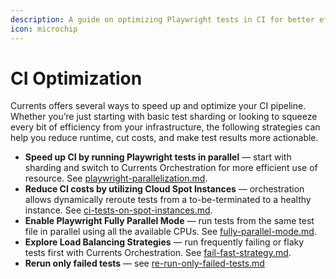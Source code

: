 ```yaml
---
description: A guide on optimizing Playwright tests in CI for better efficiency
icon: microchip
---
```


# CI Optimization

Currents offers several ways to speed up and optimize your CI pipeline. Whether you’re just starting with basic test sharding or looking to squeeze every bit of efficiency from your infrastructure, the following strategies can help you reduce runtime, cut costs, and make test results more actionable.



* **Speed up CI by running Playwright tests in parallel** — start with sharding and switch to Currents Orchestration for more efficient use of resource. See [playwright-parallelization.md](playwright-parallelization.md "mention").
* **Reduce CI costs by utilizing Cloud Spot Instances** —  orchestration allows dynamically reroute tests from a to-be-terminated to a healthy instance. See [ci-tests-on-spot-instances.md](ci-tests-on-spot-instances.md "mention").
* **Enable Playwright Fully Parallel Mode** — run tests from the same test file in parallel using all the available CPUs. See [fully-parallel-mode.md](fully-parallel-mode.md "mention").
* **Explore Load Balancing Strategies** — run frequently failing or flaky tests first with Currents Orchestration. See [fail-fast-strategy.md](fail-fast-strategy.md "mention").
* **Rerun only failed tests** — see [re-run-only-failed-tests.md](re-run-only-failed-tests.md "mention")
